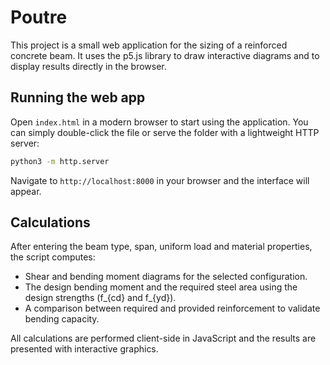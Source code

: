 # Poutre

This project is a small web application for the sizing of a reinforced concrete beam. It uses the p5.js library to draw interactive diagrams and to display results directly in the browser.

## Running the web app

Open `index.html` in a modern browser to start using the application. You can simply double-click the file or serve the folder with a lightweight HTTP server:

```sh
python3 -m http.server
```

Navigate to `http://localhost:8000` in your browser and the interface will appear.

## Calculations

After entering the beam type, span, uniform load and material properties, the script computes:

- Shear and bending moment diagrams for the selected configuration.
- The design bending moment and the required steel area using the design strengths (f_{cd} and f_{yd}).
- A comparison between required and provided reinforcement to validate bending capacity.

All calculations are performed client-side in JavaScript and the results are presented with interactive graphics.
